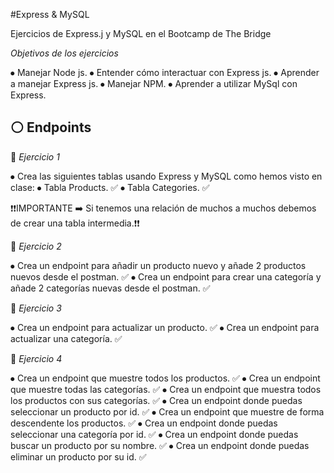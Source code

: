 #Express & MySQL

Ejercicios de Express.j y MySQL en el Bootcamp de The Bridge

_Objetivos de los ejercicios_

⦁ Manejar Node js.
⦁ Entender cómo interactuar con Express js.
⦁ Aprender a manejar Express js.
⦁ Manejar NPM.
⦁ Aprender a utilizar MySql con Express.

## ⚪ Endpoints

🔷 _Ejercicio 1_

⦁ Crea las siguientes tablas usando Express y MySQL como hemos visto en clase:
⦁ Tabla Products. ✅
⦁ Tabla Categories. ✅

❗❗IMPORTANTE ➡️ Si tenemos una relación de muchos a muchos debemos de crear una tabla intermedia.❗❗

🔷 _Ejercicio 2_

⦁ Crea un endpoint para añadir un producto nuevo y añade 2 productos nuevos desde el postman. ✅
⦁ Crea un endpoint para crear una categoría y añade 2 categorías nuevas desde el postman. ✅

🔷 _Ejercicio 3_

⦁ Crea un endpoint para actualizar un producto. ✅
⦁ Crea un endpoint para actualizar una categoría. ✅

🔷 _Ejercicio 4_

⦁ Crea un endpoint que muestre todos los productos. ✅
⦁ Crea un endpoint que muestre todas las categorías. ✅
⦁ Crea un endpoint que muestra todos los productos con sus categorías. ✅
⦁ Crea un endpoint donde puedas seleccionar un producto por id. ✅
⦁ Crea un endpoint que muestre de forma descendente los productos. ✅
⦁ Crea un endpoint donde puedas seleccionar una categoría por id. ✅
⦁ Crea un endpoint donde puedas buscar un producto por su nombre. ✅
⦁ Crea un endpoint donde puedas eliminar un producto por su id. ✅